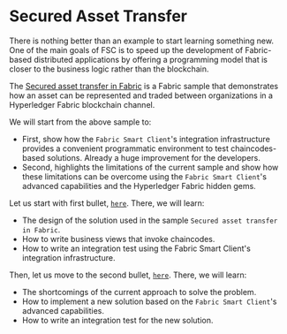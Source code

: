 # Secured Asset Transfer

There is nothing better than an example to start learning something new. One of the main goals of FSC is to speed up 
the development of Fabric-based distributed applications by offering a programming model that is closer to the 
business logic rather than the blockchain.

The [Secured asset transfer in Fabric](`https://hyperledger-fabric.readthedocs.io/en/latest/secured_asset_transfer/secured_private_asset_transfer_tutorial.html`) 
is a Fabric sample that demonstrates how an asset can be represented and traded between organizations 
in a Hyperledger Fabric blockchain channel. 

We will start from the above sample to:
- First, show how the `Fabric Smart Client`'s integration infrastructure provides a convenient programmatic 
  environment to test chaincodes-based solutions. Already a huge improvement for the developers.
- Second, highlights the limitations of the current sample and show how these limitations can be overcome
  using the `Fabric Smart Client`'s advanced capabilities and the Hyperledger Fabric hidden gems.
  
Let us start with first bullet, [`here`](./chaincode/README.md). 
There, we will learn:
- The design of the solution used in the sample `Secured asset transfer in Fabric`.
- How to write business views that invoke chaincodes.
- How to write an integration test using the Fabric Smart Client's integration infrastructure.

Then, let us move to the second bullet, [`here`](./fsc/README.md).
There, we will learn:
- The shortcomings of the current approach to solve the problem.
- How to implement a new solution based on the `Fabric Smart Client`'s advanced capabilities.
- How to write an integration test for the new solution.